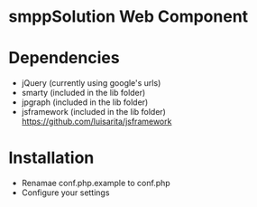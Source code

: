 # smppSolution Web Component

# Dependencies  
 - jQuery (currently using google's urls)  
 - smarty (included in the lib folder)  
 - jpgraph (included in the lib folder)
 - jsframework (included in the lib folder) https://github.com/luisarita/jsframework 

# Installation
 - Renamae conf.php.example to conf.php
 - Configure your settings 
